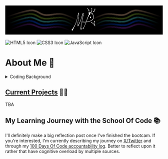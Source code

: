 ![My profile banner, which is a simplified black and white peacock with gold, green, teal, blue, and purple ribbons flanking it.](MyBanner.png)

<p>
<img src="https://cdn.jsdelivr.net/gh/devicons/devicon@latest/icons/html5/html5-original.svg" alt="HTML5 Icon" display=inline width="5%" height="auto"/>
<img src="https://cdn.jsdelivr.net/gh/devicons/devicon@latest/icons/css3/css3-original.svg" alt="CSS3 Icon" display=inline width="5%" height="auto"/>
<img src="https://cdn.jsdelivr.net/gh/devicons/devicon@latest/icons/javascript/javascript-original.svg" alt="JavaScript Icon" display=inline width="5%" height="auto"/>
</p>

# **About Me** 🦚

<details>

<summary> Coding Background </summary>

<br>
  
I began my journey into coding in April 2024, where I started learning Python to make video games. Using mainly Enki, Mimo, and Sololearn, I spent a couple of hours a day learning about Python, getting my first exposure to primitive and complex data types, mutables and immutables, "for" and "while" loops, and the general control flow of code. Beyond my declining work as a transcriptionist, I finally had some solid structure back in my life, but it still felt like I was going through the motions; I internalised what I was reading and typing, but I didn't have a way to gauge the effectiveness of my self-learning, or know what path to go down. My attention shifted away from my pipedream of making my own, commercially-successful, award-winning unicorn of a video game, and instead towards a more feasible, sustainable route towards becoming a web developer or software engineer.

Of course, I had lots of questions for myself:

* _"Am I more suited to be a back-end developer? Front-end?_
* _Can I hack it as a full-stack developer?_
* _What are my strengths and weaknesses as a programmer, and what holes are there in my application of best practices, design, and theory?_
* _How do I approach searching for work within this field without a degree?_
* _How can I prepare myself for interviews?"_

I knew I needed some sort of formal environment to guide me in the right direction, so I googled "free remote coding bootcamps UK", and found the [School Of Code](https://www.schoolofcode.co.uk/). To keep myself accountable, I've kept both a diary and a substantial folder of revision notes, which has instilled a habit and love for documentation. I was also barely eligible for the [Click Start](https://instituteofcoding.org/campaign/click-start/) programme, which allowed me to achieve 20+ soft skills and tech-based certifications from Coursera, and it reaffirmed my decision to try and start a career in software development, or anything else involving creative solutions or interactive entertainment through programming.

I would say that a major reason I applied to a bootcamp rather than solely continuing my self-learning is that I wanted to challenge and enrich my character. I could spend another year or two learning to code by myself, and I might even become very proficient... yet I would have no clue about how to work effectively with others without stepping on a lot of toes, which I've come to learn is an especially important skill. I gather that tech companies want problem-solvers, logisticians, innovators, mediators, and team players more so than juniors who can code in dozens of languages and frameworks, especially in the current climate of AI-assisted solutions.
</details>

## <u>Current Projects</u> 👨‍💻

TBA

## **My Learning Journey with the School Of Code** 📚 ##

I'll definitely make a big reflection post once I've finished the bootcam. If you're interested, I'm currently describing my journey on [X/Twitter](https://x.com/monopavo/status/1861434160671265147) and through my [100 Days Of Code accountability log](https://github.com/Monopavo/100-days-of-code/blob/master/log.md). Better to reflect upon it rather that have cognitive overload by multiple sources.
